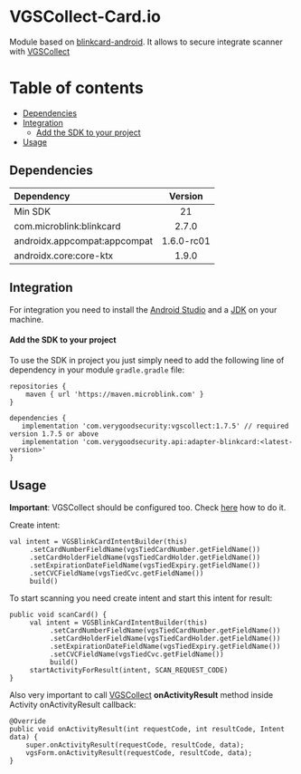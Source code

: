 # VGSCollect-Card.io 

Module based on [blinkcard-android](https://github.com/blinkcard/blinkcard-android). It allows to secure integrate scanner with [VGSCollect](https://github.com/verygoodsecurity/vgs-collect-android)

Table of contents
=================

<!--ts-->
   * [Dependencies](#dependencies)
   * [Integration](#integration)
      * [Add the SDK to your project](#add-the-sdk-to-your-project)
   * [Usage](#usage)
<!--te-->

## Dependencies

| Dependency                   | Version |
|:-----------------------------|:-------:|
| Min SDK                      |   21    |
| com.microblink:blinkcard     |  2.7.0  |
| androidx.appcompat:appcompat |  1.6.0-rc01  |
| androidx.core:core-ktx       |  1.9.0  |

## Integration 
For integration you need to install the [Android Studio](http://developer.android.com/sdk/index.html) and a [JDK](http://www.oracle.com/technetwork/java/javase/downloads/jdk8-downloads-2133151.html) on your machine.

#### Add the SDK to your project
To use the SDK in project you just simply need to add the following line of dependency in your module `gradle.gradle` file:
```
repositories {
    maven { url 'https://maven.microblink.com' }
}

dependencies {
   implementation 'com.verygoodsecurity:vgscollect:1.7.5' // required version 1.7.5 or above
   implementation 'com.verygoodsecurity.api:adapter-blinkcard:<latest-version>'
}
```

## Usage

**Important**: VGSCollect should be configured too. Check [here](https://www.verygoodsecurity.com/docs/vgs-collect/android-sdk#step-2-configure-your-app) how to do it.

Create intent:
```
val intent = VGSBlinkCardIntentBuilder(this)
     .setCardNumberFieldName(vgsTiedCardNumber.getFieldName())
     .setCardHolderFieldName(vgsTiedCardHolder.getFieldName())
     .setExpirationDateFieldName(vgsTiedExpiry.getFieldName())
     .setCVCFieldName(vgsTiedCvc.getFieldName())
     build()
```

To start scanning you need create intent and start this intent for result:
```
public void scanCard() {
     val intent = VGSBlinkCardIntentBuilder(this)
          .setCardNumberFieldName(vgsTiedCardNumber.getFieldName())
          .setCardHolderFieldName(vgsTiedCardHolder.getFieldName())
          .setExpirationDateFieldName(vgsTiedExpiry.getFieldName())
          .setCVCFieldName(vgsTiedCvc.getFieldName())
          build()
     startActivityForResult(intent, SCAN_REQUEST_CODE)
}
```

Also very important to call [VGSCollect](https://github.com/verygoodsecurity/vgs-collect-android) **onActivityResult** method inside Activity onActivityResult callback:
```
@Override 
public void onActivityResult(int requestCode, int resultCode, Intent data) {
    super.onActivityResult(requestCode, resultCode, data);
    vgsForm.onActivityResult(requestCode, resultCode, data);
}
```
